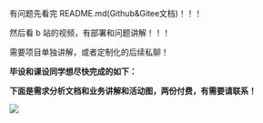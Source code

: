 有问题先看完 README.md(Github&Gitee文档)！！！

然后看 b 站的视频，有部署和问题讲解！！！

需要项目单独讲解，或者定制化的后续私聊！

**毕设和课设同学想尽快完成的如下：**

**下面是需求分析文档和业务讲解和活动图，两份付费，有需要请联系！**

![](https://pic.yupi.icu/5563/202405130959324.png)